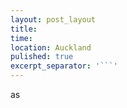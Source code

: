 ```yaml
---
layout: post_layout
title:
time:
location: Auckland
pulished: true
excerpt_separator: '```'
---
```


as
